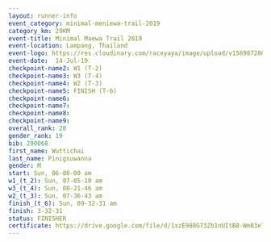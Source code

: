 ```yaml
---
layout: runner-info 
event_category: minimal-meniewa-trail-2019 
category_km: 29KM 
event-title: Minimal Maewa Trail 2019 
event-location: Lampang, Thailand 
event-logo: https://res.cloudinary.com/raceyaya/image/upload/v1569072805/logo/minimal-trail_ktnvsp.jpg 
event-date:  14-Jul-19 
checkpoint-name2: W1 (T-2) 
checkpoint-name3: W3 (T-4) 
checkpoint-name4: W2 (T-3) 
checkpoint-name5: FINISH (T-6) 
checkpoint-name6: 
checkpoint-name7: 
checkpoint-name8: 
checkpoint-name9: 
overall_rank: 20
gender_rank: 19
bib: 290068
first_name: Wuttichai
last_name: Pinigsuwanna
gender: M
start: Sun, 06-00-00 am
w1_(t_2): Sun, 07-05-10 am
w3_(t_4): Sun, 08-21-46 am
w2_(t_3): Sun, 07-36-43 am
finish_(t_6): Sun, 09-32-31 am
finish: 3-32-31
status: FINISHER
certificate: https://drive.google.com/file/d/1xzE980G73Zb1nUItB8-Wm83eT_zJhwDN/view?usp=sharing
---
```

